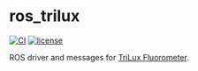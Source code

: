 # ros_trilux

[![CI](https://github.com/matthew-william-lock/ros_fluorometer/actions/workflows/main.yml/badge.svg)](https://github.com/matthew-william-lock/ros_fluorometer/actions/workflows/main.yml) [![license](https://img.shields.io/badge/License-BSD%203--Clause-blue.svg)](https://opensource.org/licenses/BSD-3-Clause)

ROS driver and messages for [TriLux Fluorometer](https://chelsea.co.uk/products/trilux-algae/).
